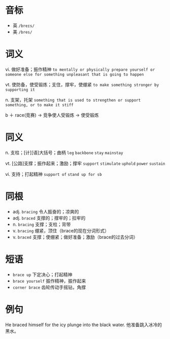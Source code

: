 # 音标

- 英 `/breɪs/`
- 美 `/bres/`

# 词义

vi. 做好准备；振作精神
`to mentally or physically prepare yourself or someone else for something unpleasant that is going to happen`

vt. 使防备，使受锻炼；支住，撑牢，使绷紧
`to make something stronger by supporting it`

n. 支架，托架
`something that is used to strengthen or support something, or to make it stiff`



b ＋ race(竞赛) → 竞争使人受锻炼 → 使受锻炼

# 同义

n. 支柱；[计][语]大括号；曲柄
`leg` `backbone` `stay` `mainstay`

vt. [公路]支撑；振作起来；激励；撑牢
`support` `stimulate` `uphold` `power` `sustain`

vi. 支持；打起精神
`support of` `stand up for sb`

# 同根

- adj. `bracing` 令人振奋的；凉爽的
- adj. `braced` 支撑的；撑牢的；拉牢的
- n. `bracing` 支撑；支柱；背带
- v. `bracing` 绷紧，顶住（brace的现在分词形式）
- v. `braced` 支撑；使绷紧；做好准备；激励（brace的过去分词）

# 短语

- `brace up` 下定决心；打起精神
- `brace yourself` 振作精神，振作起来
- `corner brace` 齿轮传动手摇钻，角撑

# 例句

He braced himself for the icy plunge into the black water.
他准备跳入冰冷的黑水。


